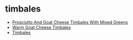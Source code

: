 # timbales

 * [Prosciutto And Goat Cheese Timbales With Mixed Greens](../index/p/prosciutto-and-goat-cheese-timbales-with-mixed-greens-402.json)
 * [Warm Goat Cheese Timbales](../index/w/warm-goat-cheese-timbales-104749.json)
 * [Timbales](../index/t/timbales.json)

